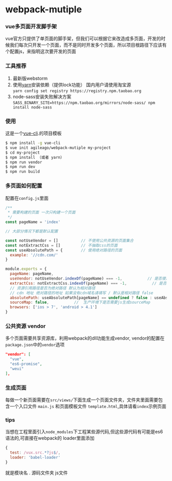 # webpack-mutiple
### vue多页面开发脚手架

vue官方只提供了单页面的脚手架，但我们可以根据它来改造成多页面，开发的时候我们每次只开发一个页面，而不是同时开发多个页面，所以项目根路径下应该有个配置js，来指明这次要开发的页面

### 工具推荐
1. 最新版webstorm
2. 使用[yarn](https://yarnpkg.com/)安装依赖（提供lock功能） 国内用户请使用淘宝源   
`yarn config set registry https://registry.npm.taobao.org`    
3. node-sass安装失败解决方案
`SASS_BINARY_SITE=https://npm.taobao.org/mirrors/node-sass/ npm install node-sass`

### 使用

这是一个[vue-cli](https://github.com/vuejs/vue-cli).的项目模板

``` bash
$ npm install -g vue-cli
$ vue init agileago/webpack-mutiple my-project
$ cd my-project
$ npm install （或者 yarn）
$ npm run vendor
$ npm run dev
$ npm run build
```

### 多页面如何配置

配置在`config.js`里面    


``` javascript
/**
 * 需要构建的页面 一次只构建一个页面
 */
const pageName = 'index'

// 大部分情况下都是默认配置

const notUseVendor = []          // 不使用公共资源的页面集合
const notExtractCss = []         // 不抽取css的页面
const useAbsolutePath = {        // 使用绝对路径的页面
  example: '//cdn.com/'
}

module.exports = {
  pageName: pageName,
  useVendor: notUseVendor.indexOf(pageName) === -1,           // 是否使用公共资源 需要先运行 np run vendor
  extractCss: notExtractCss.indexOf(pageName) === -1,           // 是否抽取出css
  // 资源引用路径是否为绝对路径 默认为相对路径
  // cdn 地址 绝对路径的地址 如果没有cdn域名请填写 / 默认是相对路径 false
  absolutePath: useAbsolutePath[pageName] == undefined ? false : useAbsolutePath[pageName],
  sourceMap: false,           //  生产环境下是否需要js生成sourceMap
  browsers: ['ios > 7', 'android > 4.1']
}
```

### 公共资源 vendor
多个页面需要共享资源库，利用webpack的dll功能生成vendor, vendor的配置在 `package.json`中的`vendor`选项

``` json
"vendor": [
  "vue",
  "es6-promise",
  "weui"
],
```

### 生成页面
每做一个新页面需要在`src/views/`下面生成一个页面文件夹，文件夹里面需要包含一个入口文件 `main.js` 和页面模板文件 `template.html`,具体请看`index`示例页面

### tips

当想在工程里面引入`node_modules`下工程某些源代码,但这些源代码有可能是es6语法的,可直接在webpack的
loader里面添加
```javascript
{
  test: /vux.src.*?js$/,
  loader: 'babel-loader'
}
```
就是模块名 . 源码文件夹 js文件
